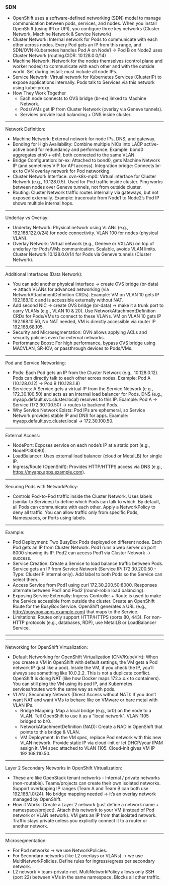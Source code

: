 ### SDN

- OpenShift uses a software-defined networking (SDN) model to manage communication between pods, services, and nodes. When you install OpenShift (using IPI or UPI), you configure three key networks (Cluster Network, Machine Network & Service Network)
- Cluster Network: Internal network for Pods to communicate with each other across nodes. Every Pod gets an IP from this range, and SDN/OVN-Kubernetes handles Pod A on Node1 → Pod B on Node2 uses Cluster Network (routing.CIDR: 10.128.0.0/14)
- Machine Network: Network for the nodes themselves (control plane and worker nodes) to communicate with each other and with the outside world. Set during install; must include all node IPs. 
- Service Network: Virtual network for Kubernetes Services (ClusterIP) to expose applications internally. Pods talk to Services via this network using kube-proxy.
- How They Work Together
  - Each node connects to OVS bridge (br-ex) linked to Machine Network.
  - Pods/VMs get IP from Cluster Network (overlay via Geneve tunnels).
  - Services provide load balancing + DNS inside cluster.
---
Network Definition:
- Machine Network: External network for node IPs, DNS, and gateway.
- Bonding for High Availability: Combine multiple NICs into LACP active-active bond for redundancy and performance. Example: bond0 aggregates eth0 + eth1, both connected to the same VLAN.
- Bridge Configuration: br-ex: Attached to bond0, gets Machine Network IP (and sometimes VIP for API access). Integration bridge: Connects br-ex to OVN overlay network for Pod networking.
- Cluster Network Interface: ovn-k8s-mp0: Virtual interface for Cluster Network (e.g., 10.128.0.5). Used for Pod traffic inside cluster. Ping works between nodes over Geneve tunnels, not from outside cluster.
- Routing: Cluster Network traffic routes internally via gateways, but not exposed externally. Example: traceroute from Node1 to Node2’s Pod IP shows multiple internal hops.
---
Underlay vs Overlay:
- Underlay Network: Physical network using VLANs (e.g., 192.168.122.0/24) for node connectivity. VLAN 100 for nodes (physical VLAN).
- Overlay Network: Virtual network (e.g., Geneve or VXLAN) on top of underlay for Pods/VMs communication. Scalable, avoids VLAN limits. Cluster Network 10.128.0.0/14 for Pods via Geneve tunnels (Cluster Network).
---
Additional Interfaces (Data Network): 
- You can add another physical interface → create OVS bridge (br-data) → attach VLANs for advanced networking (via NetworkAttachmentDefinition CRDs). Example: VM on VLAN 10 gets IP 192.168.10.x and is accessible externally without NAT.
- Add second NIC → create OVS bridge (br-data) → make it a trunk port to carry VLANs (e.g., VLAN 10 & 20). Use NetworkAttachmentDefinition CRDs for Pods/VMs to connect to these VLANs. VM on VLAN 10 gets IP 192.168.10.50, No NAT needed, VM is directly accessible via router IP 192.168.68.105.
- Security and Microsegmentation: OVN allows applying ACLs and security policies even for external networks.
- Performance Boost: For high performance, bypass OVS bridge using MACVLAN, SR-IOV, or passthrough devices to Pods/VMs.
---
Pod and Service Networking: 
- Pods: Each Pod gets an IP from the Cluster Network (e.g., 10.128.0.12). Pods can directly talk to each other across nodes. Example: Pod A (10.128.0.12) → Pod B (10.128.1.8)
- Services: A Service gets a virtual IP from the Service Network (e.g., 172.30.100.50) and acts as an internal load balancer for Pods. DNS (e.g., myapp.default.svc.cluster.local) resolves to this IP. Example: Pod A → Service (172.30.100.50) → routes to backend Pods.
- Why Service Network Exists: Pod IPs are ephemeral, so Service Network provides stable IP and DNS for apps. Example: myapp.default.svc.cluster.local → 172.30.100.50.
---
External Access: 
- NodePort: Exposes service on each node’s IP at a static port (e.g., NodeIP:30080).
- LoadBalancer: Uses external load balancer (cloud or MetalLB) for single IP.
- Ingress/Route (OpenShift): Provides HTTP/HTTPS access via DNS (e.g., https://myapp.apps.example.com).
---
Securing Pods with NetworkPolicy:
- Controls Pod-to-Pod traffic inside the Cluster Network. Uses labels (similar to Services) to define which Pods can talk to which. By default, all Pods can communicate with each other. Apply a NetworkPolicy to deny all traffic. You can allow traffic only from specific Pods, Namespaces, or Ports using labels.
---
Example:
- Pod Deployment: Two BusyBox Pods deployed on different nodes. Each Pod gets an IP from Cluster Network. Pod1 runs a web server on port 8000 showing its IP. Pod2 can access Pod1 via Cluster Network → success.
- Service Creation: Create a Service to load balance traffic between Pods. Service gets an IP from Service Network (Service IP: 172.30.200.50 - Type: ClusterIP internal only). Add label to both Pods so the Service can select them.
- Access Service from Pod1 using curl 172.30.200.50:8000. Responses alternate between Pod1 and Pod2 (round-robin load balancing).
- Exposing Service Externally: Ingress Controller + Route is used to make the Service accessible from outside the cluster. Create an OpenShift Route for the BusyBox Service. OpenShift generates a URL (e.g., http://busybox.apps.example.com) that maps to the Service.
- Limitations: Routes only support HTTP/HTTPS (ports 80, 443). For non-HTTP protocols (e.g., databases, RDP), use MetalLB or LoadBalancer Service.
---
---
Networking for OpenShift Virtualization:
- Default Networking for OpenShift Virtualization (CNV/KubeVirt): When you create a VM in OpenShift with default settings, the VM gets a Pod network IP (just like a pod). Inside the VM, if you check the IP, you’ll always see something like 10.0.2.2. This is not a duplicate conflict. OpenShift is doing NAT (like how Docker maps 172.x.x.x to containers). You can still ping the VM using its pod IP, and Kubernetes services/routes work the same way as with pods.
- VLAN / Secondary Network (Direct Access without NAT): If you don’t want NAT and want VMs to behave like on VMware or bare metal with VLAN IPs.
  - Bridge Mapping: Map a local bridge (e.g., br0) on the node to a VLAN. Tell OpenShift to use it as a "local network". VLAN 1105 bridged to br0.
  - NetworkAttachmentDefinition (NAD): Create a NAD in OpenShift that points to this bridge & VLAN.
  - VM Deployment: In the VM spec, replace Pod network with this new VLAN network. Provide static IP via cloud-init or let DHCP/your IPAM assign it. VM spec attached to VLAN 1105. Cloud-init gives VM IP 192.168.110.50.
---
Layer 2 Secondary Networks in OpenShift Virtualization:
- These are like OpenStack tenant networks - Internal / private networks (non-routable). Teams/projects can create their own isolated networks. Support overlapping IP ranges (Team A and Team B can both use 192.168.1.0/24). No bridge mapping needed → it’s an overlay network managed by OpenShift.
- How it Works: Create a Layer 2 network (just define a network name + namespace/project). Attach this network to your VM (instead of Pod network or VLAN network). VM gets an IP from that isolated network. Traffic stays private unless you explicitly connect it to a router or another network.
---
Microsegmentation: 
- For Pod networks → we use NetworkPolicies.
- For Secondary networks (like L2 overlays or VLANs) → we use MultiNetworkPolicies. Define rules for ingress/egress per secondary network.
- L2 network = team-private-net. MultiNetworkPolicy allows only SSH (port 22) between VMs in the same namespace. Blocks all other traffic.
